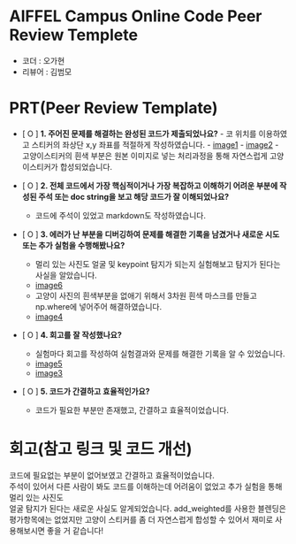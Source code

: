 # AIFFEL Campus Online Code Peer Review Templete
- 코더 : 오가현
- 리뷰어 : 김범모


# PRT(Peer Review Template)
- [ O ]  **1. 주어진 문제를 해결하는 완성된 코드가 제출되었나요?**
        - 코 위치를 이용하였고 스티커의 좌상단 x,y 좌표를 적절하게 작성하였습니다.
        - [image1](image1.jpg)
        - [image2](image2.jpg)
        - 고양이스티커의 흰색 부분은 원본 이미지로 넣는 처리과정을 통해 자연스럽게 고양이스티커가 합성되었습니다.
       
- [ O ]  **2. 전체 코드에서 가장 핵심적이거나 가장 복잡하고 이해하기 어려운 부분에 작성된 
주석 또는 doc string을 보고 해당 코드가 잘 이해되었나요?**
    - 코드에 주석이 있었고 markdown도 작성하였습니다.
        
- [ O ]  **3. 에러가 난 부분을 디버깅하여 문제를 해결한 기록을 남겼거나
새로운 시도 또는 추가 실험을 수행해봤나요?**
    - 멀리 있는 사진도 얼굴 및 keypoint 탐지가 되는지 실험해보고 탐지가 된다는 사실을 알았습니다.
    - [image6](image6.jpg)
    - 고양이 사진의 흰색부분을 없애기 위해서 3차원 흰색 마스크를 만들고 np.where에 넣어주어 해결하였습니다.
    - [image4](image4.jpg)
    
- [ O ]  **4. 회고를 잘 작성했나요?**
    - 실험마다 회고를 작성하여 실험결과와 문제를 해결한 기록을 알 수 있었습니다.
    - [image5](image5.jpg)
    - [image3](image3.jpg)
        
- [ O ]  **5. 코드가 간결하고 효율적인가요?**
    - 코드가 필요한 부분만 존재했고, 간결하고 효율적이었습니다.


# 회고(참고 링크 및 코드 개선)
코드에 필요없는 부분이 없어보였고 간결하고 효율적이었습니다. </br>
주석이 있어서 다른 사람이 봐도 코드를 이해하는데 어려움이 없었고 추가 실험을 통해 멀리 있는 사진도 </br>
얼굴 탐지가 된다는 새로운 사실도 알게되었습니다. add_weighted를 사용한 블렌딩은 평가항목에는 없었지만
고양이 스티커를 좀 더 자연스럽게 합성할 수 있어서 재미로 사용해보시면 좋을 거 같습니다!
